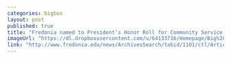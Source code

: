```yaml
---
categories: bigbox
layout: post
published: true
title: "Fredonia named to President’s Honor Roll for Community Service 'with distinction'"
imageUrl: "https://dl.dropboxusercontent.com/u/64133716/Homepage/Big%20Boxes/presidenthecommunity.jpg"
link: "http://www.fredonia.edu/news/ArchivesSearch/tabid/1101/ctl/ArticleView/mid/1878/articleId/5141/Fredonia_named_to_Presidents_Honor_Roll_for_Community_Service_with_distinction.aspx"
---
```


